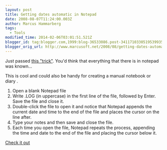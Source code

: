 ```yaml
---
layout: post
title: Getting dates automatic in Notepad
date: 2008-08-07T11:24:00.003Z
author: Marcus Hammarberg
tags:
  - Tools
modified_time: 2014-02-06T03:01:51.521Z
blogger_id: tag:blogger.com,1999:blog-36533086.post-3411710330519539935
blogger_orig_url: http://www.marcusoft.net/2008/08/getting-dates-automatic-in-notepad.html
---
```



<div dir="ltr" style="text-align: left;" trbidi="on">

Just passed [this
"trick"](http://blogs.msdn.com/ddysart/archive/2006/07/06/658295.aspx).
You'd think that everything that there is in notepad was known...

This is cool and could also be handy for creating a manual notebook or
diary .


1.  Open a blank Notepad file
2.  Write .LOG (in uppercase) in the first line of the file, followed by
    Enter. Save the file and close it.
3.  Double-click the file to open it and notice that Notepad appends the
    current date and time to the end of the file and places the cursor
    on the line after.
4.  Type your notes and then save and close the file.
5.  Each time you open the file, Notepad repeats the process, appending
    the time and date to the end of the file and placing the cursor
    below it.


[Check it
out](http://blogs.msdn.com/ddysart/archive/2006/07/06/658295.aspx)

</div>
